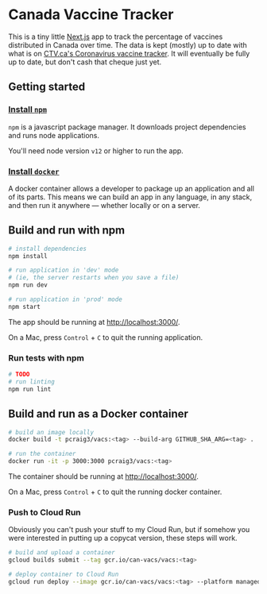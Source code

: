 # Canada Vaccine Tracker

This is a tiny little [Next.js](https://expressjs.com/) app to track the percentage of vaccines distributed in Canada over time. The data is kept (mostly) up to date with what is on [CTV.ca's Coronavirus vaccine tracker](https://www.ctvnews.ca/health/coronavirus/coronavirus-vaccine-tracker-how-many-people-in-canada-have-received-shots-1.5247509). It will eventually be fully up to date, but don't cash that cheque just yet.

## Getting started

### [Install `npm`](https://www.npmjs.com/get-npm)

`npm` is a javascript package manager. It downloads project dependencies and runs node applications.

You'll need node version `v12` or higher to run the app.

### [Install `docker`](https://docs.docker.com/install/)

A docker container allows a developer to package up an application and all of its parts. This means we can build an app in any language, in any stack, and then run it anywhere — whether locally or on a server.

## Build and run with npm

```bash
# install dependencies
npm install

# run application in 'dev' mode
# (ie, the server restarts when you save a file)
npm run dev

# run application in 'prod' mode
npm start
```

The app should be running at [http://localhost:3000/](http://localhost:3000/).

On a Mac, press `Control` + `C` to quit the running application.

### Run tests with npm

```bash
# TODO
# run linting
npm run lint
```

## Build and run as a Docker container

```bash
# build an image locally
docker build -t pcraig3/vacs:<tag> --build-arg GITHUB_SHA_ARG=<tag> .

# run the container
docker run -it -p 3000:3000 pcraig3/vacs:<tag>
```

The container should be running at [http://localhost:3000/](http://localhost:3000/).

On a Mac, press `Control` + `C` to quit the running docker container.

### Push to Cloud Run

Obviously you can't push your stuff to my Cloud Run, but if somehow you were interested in putting up a copycat version, these steps will work.

```bash
# build and upload a container
gcloud builds submit --tag gcr.io/can-vacs/vacs:<tag>

# deploy container to Cloud Run
gcloud run deploy --image gcr.io/can-vacs/vacs:<tag> --platform managed
```
